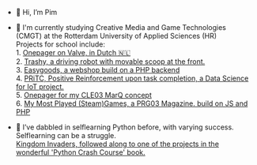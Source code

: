 - 👋 Hi, I’m Pim

- 🌱 I'm currently studying Creative Media and Game Technologies (CMGT) at the Rotterdam University of Applied Sciences (HR) <br>
      Projects for school include:<br>
       1. <a href="https://pimmiii.github.io/hrcmgtvalve/">Onepager on Valve, in Dutch 🇳🇱</a><br>
       2. <a href="https://makecode.com/_fUvKeJfFR4D5">Trashy, a driving robot with movable scoop at the front.<a><br>
       3. <a href="https://github.com/PimMiii/cmgthrcle2"> Easygoods, a webshop build on a PHP backend<a><br>
       4. <a href="https://github.com/PimMiii/Data-Science-IoT-KP02">PRiTC, Positive Reinforcement upon task completion, a Data Science for IoT project.<a><br>
       5. <a href="https://pimmiii.github.io/MARQonepager-CLE">Onepager for my CLE03 MarQ concept</a><br>
       6. <a href="https://github.com/PimMiii/prg03magazine">My Most Played (Steam)Games, a PRG03 Magazine. build on JS and PHP</a><br>    
      
- 👀 I’ve dabbled in selflearning Python before, with varying success. Selflearning can be a struggle.<br>
      <a href="https://github.com/PimMiii/Kingdom_Invaders"> Kingdom Invaders, followed along to one of the projects in the wonderful 'Python Crash Course' book.</a> 
      
<!---
PimMiii/PimMiii is a ✨ special ✨ repository because its `README.md` (this file) appears on your GitHub profile.
You can click the Preview link to take a look at your changes.
--->
